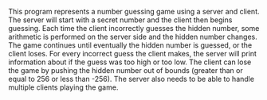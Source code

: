 This program represents a number guessing game using a server and client. The server will start with a secret number and the client then begins guessing. Each time the client incorrectly guesses the hidden number, some arithmetic is performed on the server side and the hidden number changes. The game continues until eventually the hidden number is guessed, or the client loses. For every incorrect guess the client makes, the server will print information about if the guess was too high or too low. The client can lose the game by pushing the hidden number out of bounds (greater than or equal to 256 or less than -256). The server also needs to be able to handle multiple clients playing the game.